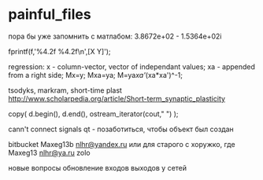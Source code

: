 # painful_files
пора бы уже запомнить с матлабом: 3.8672e+02 - 1.5364e+02i

fprintf(f,'%4.2f   %4.2f\n',[X Y]'); 

regression:
x - column-vector, vector of independant values;
xa - appended from a right side;
Mx=y;
Mxa=ya;
M=ya*xa'*(xa*xa')^-1;

tsodyks, markram, short-time plast
http://www.scholarpedia.org/article/Short-term_synaptic_plasticity

copy( d.begin(), d.end(), ostream_iterator<int>(cout," ") );

cann't connect signals qt - позаботиться, чтобы
объект был создан

bitbucket
Maxeg13b
nlhr@yandex.ru
или для старого с хоружко, где Maxeg13
nlhr@ya.ru
zolo


новые вопросы
обновление входов выходов у сетей
